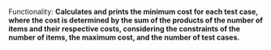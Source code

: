 Functionality: **Calculates and prints the minimum cost for each test case, where the cost is determined by the sum of the products of the number of items and their respective costs, considering the constraints of the number of items, the maximum cost, and the number of test cases.**